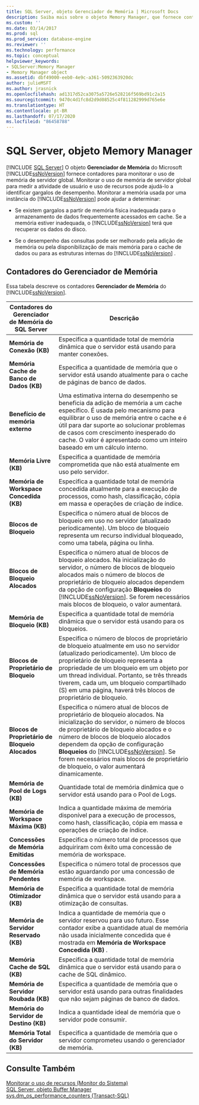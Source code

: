 ```yaml
---
title: SQL Server, objeto Gerenciador de Memória | Microsoft Docs
description: Saiba mais sobre o objeto Memory Manager, que fornece contadores para monitorar o uso geral de memória do servidor no SQL Server.
ms.custom: ''
ms.date: 03/14/2017
ms.prod: sql
ms.prod_service: database-engine
ms.reviewer: ''
ms.technology: performance
ms.topic: conceptual
helpviewer_keywords:
- SQLServer:Memory Manager
- Memory Manager object
ms.assetid: dbf49000-eeb0-4e9c-a361-5092363920dc
author: julieMSFT
ms.author: jrasnick
ms.openlocfilehash: ad1317d52ca3075a5726e528216f569bd91c2a15
ms.sourcegitcommit: 9470c4d1fc8d2d9d08525c4f811282999d765e6e
ms.translationtype: HT
ms.contentlocale: pt-BR
ms.lasthandoff: 07/17/2020
ms.locfileid: "86458788"
---
```

# <a name="sql-server-memory-manager-object"></a>SQL Server, objeto Memory Manager
 [!INCLUDE [SQL Server](../../includes/applies-to-version/sqlserver.md)]
  O objeto **Gerenciador de Memória** do Microsoft [!INCLUDE[ssNoVersion](../../includes/ssnoversion-md.md)] fornece contadores para monitorar o uso de memória de servidor global. Monitorar o uso de memória de servidor global para medir a atividade de usuário e uso de recursos pode ajudá-lo a identificar gargalos de desempenho. Monitorar a memória usada por uma instância do [!INCLUDE[ssNoVersion](../../includes/ssnoversion-md.md)] pode ajudar a determinar:  
  
-   Se existem gargalos a partir de memória física inadequada para o armazenamento de dados frequentemente acessados em cache. Se a memória estiver inadequada, o [!INCLUDE[ssNoVersion](../../includes/ssnoversion-md.md)] terá que recuperar os dados do disco.  
  
-   Se o desempenho das consultas pode ser melhorado pela adição de memória ou pela disponibilização de mais memória para o cache de dados ou para as estruturas internas do [!INCLUDE[ssNoVersion](../../includes/ssnoversion-md.md)] .  
  
## <a name="memory-manager-counters"></a>Contadores do Gerenciador de Memória  
 Essa tabela descreve os contadores **Gerenciador de Memória** do [!INCLUDE[ssNoVersion](../../includes/ssnoversion-md.md)].  
  
|Contadores do Gerenciador de Memória do SQL Server|Descrição|  
|----------------------------------------|-----------------|  
|**Memória de Conexão (KB)**|Especifica a quantidade total de memória dinâmica que o servidor está usando para manter conexões.|  
|**Memória Cache de Banco de Dados (KB)**|Especifica a quantidade de memória que o servidor está usando atualmente para o cache de páginas de banco de dados.|  
|**Benefício de memória externo**| Uma estimativa interna do desempenho se beneficia da adição de memória a um cache específico. É usada pelo mecanismo para equilibrar o uso de memória entre o cache e é útil para dar suporte ao solucionar problemas de casos com crescimento inesperado do cache. O valor é apresentado como um inteiro baseado em um cálculo interno. | 
|**Memória Livre (KB)**|Especifica a quantidade de memória comprometida que não está atualmente em uso pelo servidor.|  
|**Memória de Workspace Concedida (KB)**|Especifica a quantidade total de memória concedida atualmente para a execução de processos, como hash, classificação, cópia em massa e operações de criação de índice.|  
|**Blocos de Bloqueio**|Especifica o número atual de blocos de bloqueio em uso no servidor (atualizado periodicamente). Um bloco de bloqueio representa um recurso individual bloqueado, como uma tabela, página ou linha.|  
|**Blocos de Bloqueio Alocados**|Especifica o número atual de blocos de bloqueio alocados. Na inicialização do servidor, o número de blocos de bloqueio alocados mais o número de blocos de proprietário de bloqueio alocados dependem da opção de configuração **Bloqueios** do [!INCLUDE[ssNoVersion](../../includes/ssnoversion-md.md)]. Se forem necessários mais blocos de bloqueio, o valor aumentará.|  
|**Memória de Bloqueio (KB)**|Especifica a quantidade total de memória dinâmica que o servidor está usando para os bloqueios.|  
|**Blocos de Proprietário de Bloqueio**|Especifica o número de blocos de proprietário de bloqueio atualmente em uso no servidor (atualizado periodicamente). Um bloco de proprietário de bloqueio representa a propriedade de um bloqueio em um objeto por um thread individual. Portanto, se três threads tiverem, cada um, um bloqueio compartilhado (S) em uma página, haverá três blocos de proprietário de bloqueio.|  
|**Blocos de Proprietário de Bloqueio Alocados**|Especifica o número atual de blocos de proprietário de bloqueio alocados. Na inicialização do servidor, o número de blocos de proprietário de bloqueio alocados e o número de blocos de bloqueio alocados dependem da opção de configuração **Bloqueios** do [!INCLUDE[ssNoVersion](../../includes/ssnoversion-md.md)]. Se forem necessários mais blocos de proprietário de bloqueio, o valor aumentará dinamicamente.|  
|**Memória de Pool de Logs (KB)**|Quantidade total de memória dinâmica que o servidor está usando para o Pool de Logs.| 
|**Memória de Workspace Máxima (KB)**|Indica a quantidade máxima de memória disponível para a execução de processos, como hash, classificação, cópia em massa e operações de criação de índice.|  
|**Concessões de Memória Emitidas**|Especifica o número total de processos que adquiriram com êxito uma concessão de memória de workspace.|  
|**Concessões de Memória Pendentes**|Especifica o número total de processos que estão aguardando por uma concessão de memória de workspace.|  
|**Memória de Otimizador (KB)**|Especifica a quantidade total de memória dinâmica que o servidor está usando para a otimização de consultas.|  
|**Memória de Servidor Reservado (KB)**|Indica a quantidade de memória que o servidor reservou para uso futuro. Esse contador exibe a quantidade atual de memória não usada inicialmente concedida que é mostrada em **Memória de Workspace Concedida (KB)** .|  
|**Memória Cache de SQL (KB)**|Especifica a quantidade total de memória dinâmica que o servidor está usando para o cache de SQL dinâmico.|  
|**Memória de Servidor Roubada (KB)**|Especifica a quantidade de memória que o servidor está usando para outras finalidades que não sejam páginas de banco de dados.|  
|**Memória do Servidor de Destino (KB)**|Indica a quantidade ideal de memória que o servidor pode consumir.|  
|**Memória Total do Servidor (KB)**|Especifica a quantidade de memória que o servidor comprometeu usando o gerenciador de memória.|  
  
## <a name="see-also"></a>Consulte Também  
 [Monitorar o uso de recursos &#40;Monitor do Sistema&#41;](../../relational-databases/performance-monitor/monitor-resource-usage-system-monitor.md)   
 [SQL Server, objeto Buffer Manager](../../relational-databases/performance-monitor/sql-server-buffer-manager-object.md)   
[sys.dm_os_performance_counters (Transact-SQL)](../../relational-databases/system-dynamic-management-views/sys-dm-os-performance-counters-transact-sql.md)  
  
